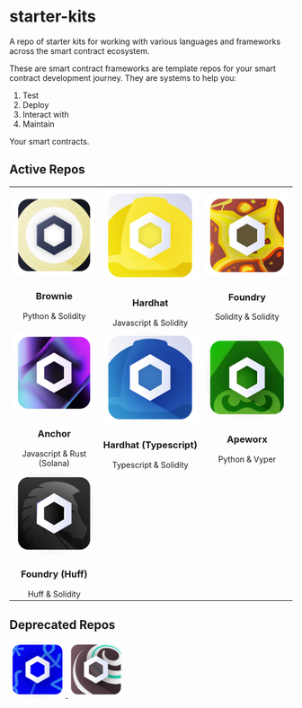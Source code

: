 # starter-kits
A repo of starter kits for working with various languages and frameworks across the smart contract ecosystem. 

These are smart contract frameworks are template repos for your smart contract development journey. They are systems to help you:

1. Test
2. Deploy
3. Interact with
4. Maintain

Your smart contracts.

## Active Repos




|                                                                                                                                                        |                                                                                                                                                                                               |                                                                                                                                                     |
|:------------------------------------------------------------------------------------------------------------------------------------------------------:|:---------------------------------------------------------------------------------------------------------------------------------------------------------------------------------------------:|:---------------------------------------------------------------------------------------------------------------------------------------------------:|
|        [![Chainlink Mix](./img/chainlink-brownie.png)](https://github.com/smartcontractkit/chainlink-mix)  <h3>Brownie</h3>  Python & Solidity         |                     [![Chainlink Hardhat](./img/chainlink-hardhat.png)](https://github.com/smartcontractkit/hardhat-starter-kit)  <h3>Hardhat</h3>  Javascript & Solidity                     | [![Chainlink Foundry](./img/chainlink-foundry.png)](https://github.com/smartcontractkit/foundry-starter-kit)   <h3>Foundry</h3> Solidity & Solidity |
| [![Chainlink Solana](./img/chainlink-solana.png)](https://github.com/smartcontractkit/solana-starter-kit) <h3>Anchor</h3>   Javascript & Rust (Solana) | [![Chainlink Hardhat](./img/chainlink-hardhat-typescript.png)](https://github.com/smartcontractkit/hardhat-starter-kit/tree/typescript)  <h3>Hardhat (Typescript)</h3>  Typescript & Solidity |   [![Chainlink Apeworx](./img/chainlink-apeworx.png)](https://github.com/smartcontractkit/apeworx-starter-kit)    <h3>Apeworx</h3> Python & Vyper   |
|  [![Chainlink Huff](./img/chainlink-huff.png)](https://github.com/smartcontractkit/huff-starter-kit)    <h3>Foundry (Huff) </h3> Huff & Solidity |


## Deprecated Repos


<div styles="flex: 1 1 0%; flex-wrap: wrap;">
<a href="https://github.com/smartcontractkit/dapptools-starter-kit" target="_blank">
<img src="./img/chainlink-dapptools.png" width="100" alt="Chainlink Dapptools logo">
</a>
<a href="https://github.com/smartcontractkit/truffle-starter-kit" target="_blank">
<img src="./img/chainlink-truffle.png" width="100" alt="Chainlink Truffle logo">
</a>
</div>




